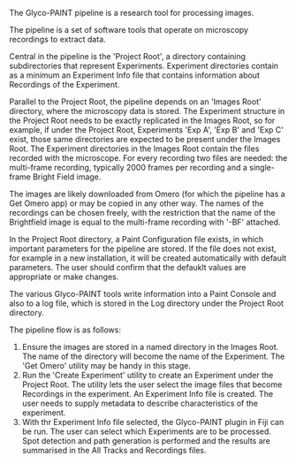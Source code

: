 The Glyco-PAINT pipeline is a research tool for processing images.

The pipeline is a set of software tools that operate on microscopy recordings to extract data.



Central in the pipeline is the 'Project Root', a directory containing subdirectories that represent Experiments.  Experiment directories contain as a minimum an Experiment Info file that contains information about Recordings of the Experiment.

Parallel to the Project Root, the pipeline depends on an 'Images Root' directory, where the microscopy data is stored. The Experiment structure in the Project Root needs to be exactly replicated in the Images Root, so for example, if under the Project Root, Experiments 'Exp A', 'Exp B' and 'Exp C' exist,  those same directories are expected to be present under the Images Root. The Experiment directories in the Images Root contain the files recorded with the microscope. For every recording two files are needed: the multi-frame recording, typically 2000 frames per recording and a single-frame Bright Field image. 

The images are likely downloaded from Omero (for which the pipeline has a Get Omero app) or may be copied in any other way. The names of the recordings can be chosen freely, with the restriction that the name of the Brightfield image is equal to the multi-frame recording with '-BF' attached.

In the Project Root directory, a Paint Configuration file exists, in which important parameters for the pipeline are stored. If the file does not exist, for example in a new installation, it will be created automatically with default parameters. The user should confirm that the defauklt values are appropriate or make changes. 

The various Glyco-PAINT tools write information into a Paint Console and also to a log file, which is stored in the Log directory under the Project Root directory.

The pipeline flow is as follows:

1. Ensure the images are stored in a named directory in the Images Root. The name of the directory will become the name of the Experiment. The 'Get Omero' utility may be handy in this stage.  
2. Run the 'Create Experiment' utility to create an Experiment under the Project Root. The utility lets the user select the image files that become Recordings in the experiment. An Experiment Info file is created. The user needs to supply metadata to describe characteristics of the experiment.
3. With thr Experiment Info file selected, the Glyco-PAINT plugin in Fiji can be run. The user can select which Experiments are to be processed. Spot detection and path generation is performed and the results are summarised in the All Tracks and Recordings files.